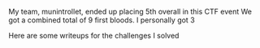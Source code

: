 My team, munintrollet, ended up placing 5th overall in this CTF event
We got a combined total of 9 first bloods. I personally got 3

Here are some writeups for the challenges I solved
